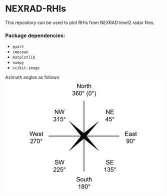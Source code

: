 # NEXRAD-RHIs
This repository can be used to plot RHIs from NEXRAD level2 radar files.

### Package dependencies:
- `pyart`
- `cmocean`
- `matplotlib`
- `numpy`
- `scikit-image`

Azimuth angles as follows:
![img.png](img.png)
